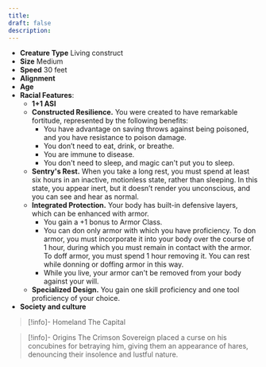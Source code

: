 ```yaml
---
title: 
draft: false
description:
---
```

- **Creature Type** Living construct
- **Size** Medium
- **Speed** 30 feet
- **Alignment** 
- **Age** 
- **Racial Features**:
	- **1+1 ASI**
	- **Constructed Resilience.** You were created to have remarkable fortitude, represented by the following benefits:
	    - You have advantage on saving throws against being poisoned, and you have resistance to poison damage.
	    - You don’t need to eat, drink, or breathe.
	    - You are immune to disease.
	    - You don't need to sleep, and magic can't put you to sleep.
	- **Sentry's Rest.** When you take a long rest, you must spend at least six hours in an inactive, motionless state, rather than sleeping. In this state, you appear inert, but it doesn’t render you unconscious, and you can see and hear as normal.
	- **Integrated Protection.** Your body has built-in defensive layers, which can be enhanced with armor.
	    - You gain a +1 bonus to Armor Class.
	    - You can don only armor with which you have proficiency. To don armor, you must incorporate it into your body over the course of 1 hour, during which you must remain in contact with the armor. To doff armor, you must spend 1 hour removing it. You can rest while donning or doffing armor in this way.
	    - While you live, your armor can't be removed from your body against your will.
	- **Specialized Design.** You gain one skill proficiency and one tool proficiency of your choice.
- **Society and culture**
> [!info]- Homeland
> The Capital

> [!info]- Origins
> The Crimson Sovereign placed a curse on his concubines for betraying him, giving them an appearance of hares, denouncing their insolence and lustful nature.
